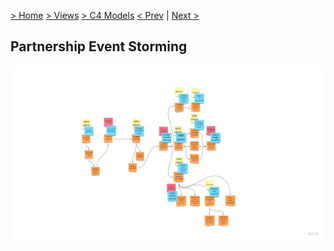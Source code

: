[> Home](../README.md) [> Views](../README.md)  [> C4 Models](README.md)
[< Prev](../README.md)  |  [Next >]()

## Partnership Event Storming

![Partnership-Event-Storming.jpg](../../assets/images/partnership-event-storming.jpg)

